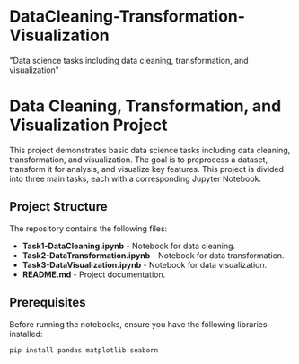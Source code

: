 # DataCleaning-Transformation-Visualization
"Data science tasks including data cleaning, transformation, and visualization"

# Data Cleaning, Transformation, and Visualization Project

This project demonstrates basic data science tasks including data cleaning, transformation, and visualization. The goal is to preprocess a dataset, transform it for analysis, and visualize key features. This project is divided into three main tasks, each with a corresponding Jupyter Notebook.

## Project Structure

The repository contains the following files:
- **Task1-DataCleaning.ipynb** - Notebook for data cleaning.
- **Task2-DataTransformation.ipynb** - Notebook for data transformation.
- **Task3-DataVisualization.ipynb** - Notebook for data visualization.
- **README.md** - Project documentation.

## Prerequisites

Before running the notebooks, ensure you have the following libraries installed:
```bash
pip install pandas matplotlib seaborn
